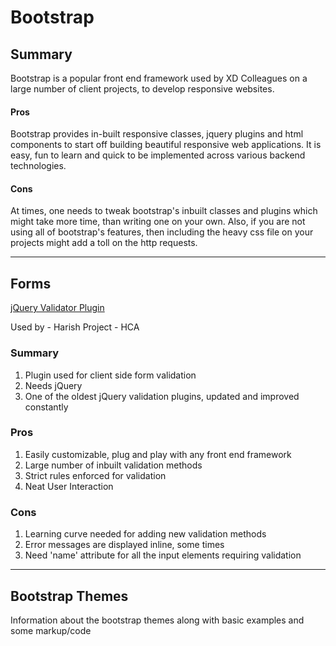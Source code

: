 Bootstrap
======================

## Summary

Bootstrap is a popular front end framework used by XD Colleagues on a large number of client projects, to develop responsive websites.

#### Pros

Bootstrap provides in-built responsive classes, jquery plugins and html components to start off building beautiful responsive web applications. It is easy, fun to learn and quick to be implemented across various backend technologies.

#### Cons

At times, one needs to tweak bootstrap's inbuilt classes and plugins which might take more time, than writing one on your own. Also, if you are not using all of bootstrap's features, then including the heavy css file on your projects might add a toll on the http requests. 

***

## Forms

[jQuery Validator Plugin](jqueryvalidation.org) 

Used by - Harish
Project - HCA

### Summary
1. Plugin used for client side form validation
2. Needs jQuery
3. One of the oldest jQuery validation plugins, updated and improved constantly

### Pros
1. Easily customizable, plug and play with any front end framework
2. Large number of inbuilt validation methods
3. Strict rules enforced for validation
4. Neat User Interaction

### Cons
1. Learning curve needed for adding new validation methods
2. Error messages are displayed inline, some times
3. Need 'name' attribute for all the input elements requiring validation

***

## Bootstrap Themes

Information about the bootstrap themes along with basic examples and some markup/code
